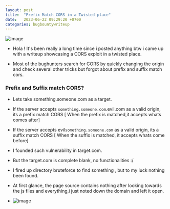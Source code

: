 ```yaml
---
layout: post
title:  "Prefix Match CORS in a Twisted place"
date:   2023-06-22 09:29:20 +0700
categories: bugbountywriteup
---
```

![image](https://media.tenor.com/EERR4LXoJBoAAAAd/hi-wave.gif)


- Hola ! It's been really a long time since i posted anything btw i came up with a writeup showcasing a CORS exploit in a twisted place.

- Most of the bughunters search for CORS by quickly changing the origin and check several other tricks but forgot about prefix and suffix match cors.

### Prefix and Suffix match CORS?

- Lets take something.someone.com as a target.

- If the server accepts `something.someone.com`.evil.com as a valid origin, its a prefix match CORS [ When the prefix is matched,it accepts whats comes after]
- If the server accepts evil`something.someone.com` as a valid origin, its a suffix match CORS [ When the suffix is matched, it accepts whats come before]

- I founded such vulnerability in target.com.

- But the target.com is complete blank, no functionalities :/
  
- I fired up directory bruteforce to find something , but to my luck nothing been found.
  
- At first glance, the page source contains nothing after looking towards the js files and everything,i just noted down the domain and left it open.

- ![image](https://github.com/kabilan1290/kabilan1290.github.io/assets/45006244/de1f3137-9527-4f27-8d94-657520b213d5)

